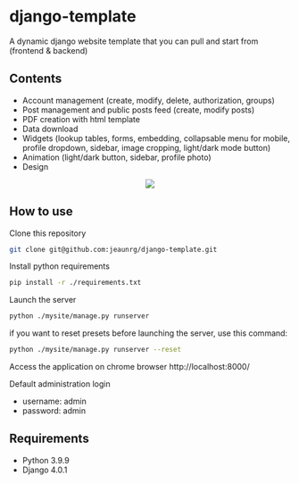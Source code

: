 # django-template
A dynamic django website template that you can pull and start from (frontend & backend)

## Contents

- Account management (create, modify, delete, authorization, groups)
- Post management and public posts feed (create, modify posts)
- PDF creation with html template
- Data download
- Widgets (lookup tables, forms, embedding, collapsable menu for mobile, profile dropdown, sidebar, image cropping, light/dark mode button)
- Animation (light/dark button, sidebar, profile photo)
- Design

<p align="center">
  <img src="https://github.com/jeaunrg/django-template/blob/main/django-template.gif?raw=true">
</p>

## How to use

Clone this repository

```bash
git clone git@github.com:jeaunrg/django-template.git
```

Install python requirements

```bash
pip install -r ./requirements.txt
```

Launch the server

```bash
python ./mysite/manage.py runserver
```
if you want to reset presets before launching the server, use this command:
```bash
python ./mysite/manage.py runserver --reset
```

Access the application on chrome browser
http://localhost:8000/


Default administration login
- username: admin
- password: admin


## Requirements

- Python 3.9.9
- Django 4.0.1
